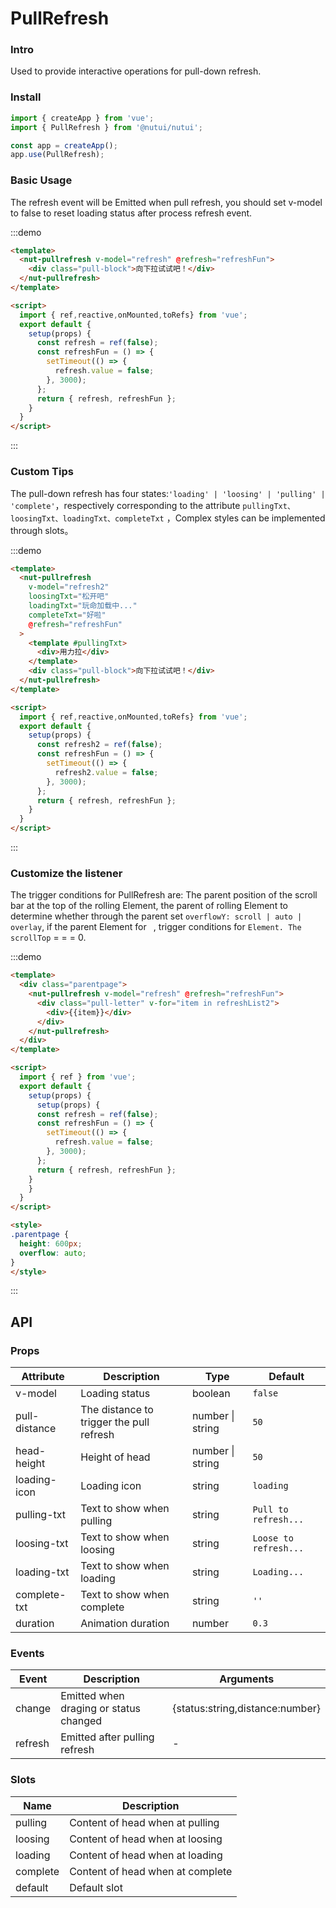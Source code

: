 #  PullRefresh

### Intro

Used to provide interactive operations for pull-down refresh.

### Install

```javascript
import { createApp } from 'vue';
import { PullRefresh } from '@nutui/nutui';

const app = createApp();
app.use(PullRefresh);

```

### Basic Usage

The refresh event will be Emitted when pull refresh, you should set v-model to false to reset loading status after process refresh event.

:::demo

```html
<template>
  <nut-pullrefresh v-model="refresh" @refresh="refreshFun">
    <div class="pull-block">向下拉试试吧！</div>
  </nut-pullrefresh>
</template>

<script>
  import { ref,reactive,onMounted,toRefs} from 'vue';
  export default {
    setup(props) {
      const refresh = ref(false);
      const refreshFun = () => {  
        setTimeout(() => {
          refresh.value = false;
        }, 3000);
      };
      return { refresh, refreshFun };
    }
  }
</script>

```
:::
### Custom Tips

The pull-down refresh has four states:`'loading' | 'loosing' | 'pulling' | 'complete'`，respectively corresponding to the attribute `pullingTxt、loosingTxt、loadingTxt、completeTxt` ，Complex styles can be implemented through slots。

:::demo

```html
<template>
  <nut-pullrefresh
    v-model="refresh2"
    loosingTxt="松开吧"
    loadingTxt="玩命加载中..."
    completeTxt="好啦"
    @refresh="refreshFun"
  >
    <template #pullingTxt>
      <div>用力拉</div>
    </template>
    <div class="pull-block">向下拉试试吧！</div>
  </nut-pullrefresh>
</template>

<script>
  import { ref,reactive,onMounted,toRefs} from 'vue';
  export default {
    setup(props) {
      const refresh2 = ref(false);
      const refreshFun = () => {  
        setTimeout(() => {
          refresh2.value = false;
        }, 3000);
      };
      return { refresh, refreshFun };
    }
  }
</script>

```
:::
### Customize the listener

The trigger conditions for PullRefresh are: The parent position of the scroll bar at the top of the rolling Element, the parent of rolling Element to determine whether through the parent set ` overflowY: scroll | auto | overlay `, if the parent Element for ` `, trigger conditions for ` Element. The scrollTop ` = = = 0.

:::demo

```html
<template>
  <div class="parentpage">
    <nut-pullrefresh v-model="refresh" @refresh="refreshFun">
      <div class="pull-letter" v-for="item in refreshList2">
        <div>{{item}}</div>
      </div>
    </nut-pullrefresh>
  </div>
</template>

<script>
  import { ref } from 'vue';
  export default {
    setup(props) {
      setup(props) {
      const refresh = ref(false);
      const refreshFun = () => {  
        setTimeout(() => {
          refresh.value = false;
        }, 3000);
      };
      return { refresh, refreshFun };
    }
    }
  }
</script>

<style>
.parentpage {
  height: 600px;
  overflow: auto;
}
</style>
```
:::

## API

### Props

| Attribute         | Description                             | Type   | Default           |
|--------------|----------------------------------|--------|------------------|
| v-model        | Loading status               | boolean | `false`                |
| pull-distance         | The distance to trigger the pull refresh | number \| string | `50`               |
| head-height | Height of head     | number \| string | `50`  |
| loading-icon         | Loading icon      | string | `loading`            |
| pulling-txt         | Text to show when pulling                       | string | `Pull to refresh...`            |
| loosing-txt         | Text to show when loosing                       | string | `Loose to refresh...`            |
| loading-txt        | Text to show when loading                         | string | `Loading...`                |
| complete-txt        | Text to show when complete                       | string | `''  `         |
| duration       | Animation duration                         | number | `0.3`                |

### Events

| Event | Description           | Arguments     |
|--------|----------------|--------------|
| change  | Emitted when draging or status changed | {status:string,distance:number} |
| refresh  | Emitted after pulling refresh | - |

### Slots

| Name | Description           | 
|--------|----------------|
| pulling  | Content of head when at pulling |
| loosing  | Content of head when at loosing |
| loading  | Content of head when at loading |
| complete  | Content of head when at complete |
| default  | 	Default slot |
